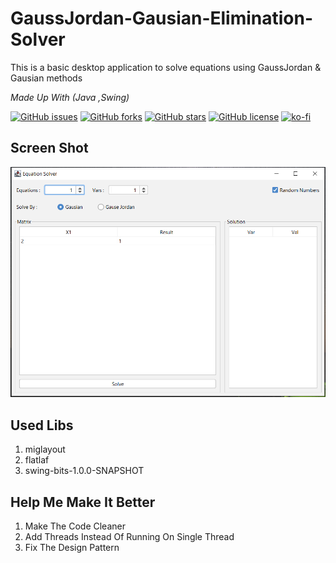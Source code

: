 # GaussJordan-Gausian-Elimination-Solver

This is a basic desktop application to solve equations using GaussJordan & Gausian methods

*Made Up With (Java ,Swing)*

[![GitHub issues](https://img.shields.io/github/issues/mmabas77/GaussJordan-Gausian-Elimination-Solver)](https://github.com/mmabas77/GaussJordan-Gausian-Elimination-Solver/issues)
[![GitHub forks](https://img.shields.io/github/forks/mmabas77/GaussJordan-Gausian-Elimination-Solver)](https://github.com/mmabas77/GaussJordan-Gausian-Elimination-Solver/network)
[![GitHub stars](https://img.shields.io/github/stars/mmabas77/GaussJordan-Gausian-Elimination-Solver)](https://github.com/mmabas77/GaussJordan-Gausian-Elimination-Solver/stargazers)
[![GitHub license](https://img.shields.io/github/license/mmabas77/GaussJordan-Gausian-Elimination-Solver)](https://github.com/mmabas77/GaussJordan-Gausian-Elimination-Solver/blob/master/LICENSE)
[![ko-fi](https://www.ko-fi.com/img/githubbutton_sm.svg)](https://ko-fi.com/N4N71APE8)

## Screen Shot
![Screen Shot Of The App](https://raw.githubusercontent.com/mmabas77/GaussJordan-Gausian-Elimination-Solver/master/screen-shot.png)

## Used Libs 
1. miglayout
2. flatlaf
3. swing-bits-1.0.0-SNAPSHOT

## Help Me Make It Better
1. Make The Code Cleaner
2. Add Threads Instead Of Running On Single Thread
3. Fix The Design Pattern
